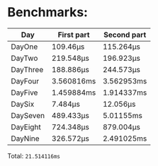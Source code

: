 # Benchmarks:
| Day | First part | Second part |
| --- | --- | --- |
| DayOne | 109.46µs | 115.264µs |
| DayTwo | 219.548µs | 196.923µs |
| DayThree | 188.886µs | 244.573µs |
| DayFour | 3.560816ms | 3.562953ms |
| DayFive | 1.459884ms | 1.914337ms |
| DaySix | 7.484µs | 12.056µs |
| DaySeven | 489.433µs | 5.01155ms |
| DayEight | 724.348µs | 879.004µs |
| DayNine | 326.572µs | 2.491025ms |


Total: `21.514116ms`

